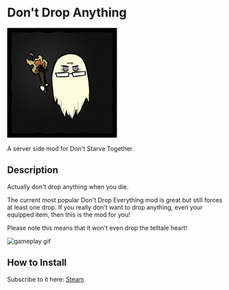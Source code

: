 # Don't Drop Anything

![modicon](images/modicon.png)

A server side mod for Don't Starve Together.

## Description

Actually don't drop anything when you die.

The current most popular Don't Drop Everything mod is great but still forces at least one drop. If you really don't want to drop anything, even your equipped item, then this is the mod for you!

Please note this means that it won't even drop the telltale heart!

![gameplay gif](https://thumbs.gfycat.com/UnacceptableMadHalicore-size_restricted.gif)

## How to Install
Subscribe to it here: [Steam](https://steamcommunity.com/sharedfiles/filedetails/?id=2110246021)